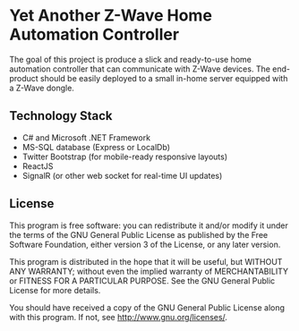 # Yet Another Z-Wave Home Automation Controller

The goal of this project is produce a slick and ready-to-use home automation controller that can communicate with Z-Wave devices. The end-product should be easily deployed to a small in-home server equipped with a Z-Wave dongle.

## Technology Stack

- C# and Microsoft .NET Framework
- MS-SQL database (Express or LocalDb)
- Twitter Bootstrap (for mobile-ready responsive layouts)
- ReactJS
- SignalR (or other web socket for real-time UI updates)

## License

This program is free software: you can redistribute it and/or modify it under the terms of the GNU General Public License as published by the Free Software Foundation, either version 3 of the License, or any later version.

This program is distributed in the hope that it will be useful, but WITHOUT ANY WARRANTY; without even the implied warranty of MERCHANTABILITY or FITNESS FOR A PARTICULAR PURPOSE.  See the GNU General Public License for more details.

You should have received a copy of the GNU General Public License along with this program.  If not, see <http://www.gnu.org/licenses/>.
